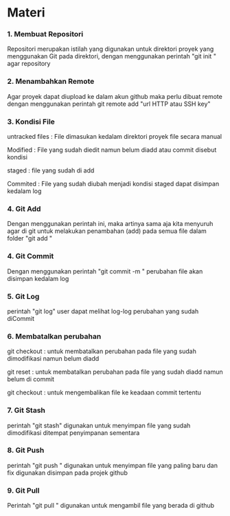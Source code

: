 # Materi

### 1. Membuat Repositori
Repositori merupakan istilah yang digunakan untuk direktori proyek yang menggunakan Git pada direktori, dengan menggunakan perintah "git init <nama direktori>" agar repository

### 2. Menambahkan Remote
Agar proyek dapat diupload ke dalam akun github maka perlu dibuat remote dengan menggunakan perintah git remote add "url HTTP atau SSH key"

### 3. Kondisi File
untracked files : File dimasukan kedalam direktori proyek file secara manual

Modified : File yang sudah diedit namun belum diadd atau commit disebut kondisi

staged : file yang sudah di add

Commited : File yang sudah diubah menjadi kondisi staged dapat disimpan kedalam log 

### 4. Git Add
Dengan menggunakan perintah ini, maka artinya sama aja kita menyuruh agar di git untuk melakukan penambahan (add) pada semua file dalam folder "git add <nama file>"

### 4. Git Commit
Dengan menggunakan perintah "git commit -m <nama log>" perubahan file akan disimpan kedalam log

### 5. Git Log
perintah "git log" user dapat melihat log-log perubahan yang sudah diCommit

### 6. Membatalkan perubahan
git checkout <nama file> : untuk membatalkan perubahan pada file yang sudah dimodifikasi namun belum diadd

git reset <nama file> : untuk membatalkan perubahan pada file yang sudah diadd namun belum di commit

git checkout <nomer commit>: untuk mengembalikan file ke keadaan commit tertentu

### 7. Git Stash
perintah "git stash" digunakan untuk menyimpan file yang sudah dimodifikasi ditempat penyimpanan sementara

### 8. Git Push
perintah "git push <nama remote> <nama cabang>" digunakan untuk menyimpan file yang paling baru dan fix digunakan disimpan pada projek github

### 9. Git Pull
Perintah "git pull <nama remote> <nama cabang>" digunakan untuk mengambil file yang berada di github 
